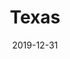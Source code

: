 ---
layout: location-page
date: 2019-12-31
tags:
  - texas
title: Texas
stateAbbr: TX
url: "https://www.dshs.state.tx.us/coronavirus/"
urlTitle: "dshs.state.tx.us"
---